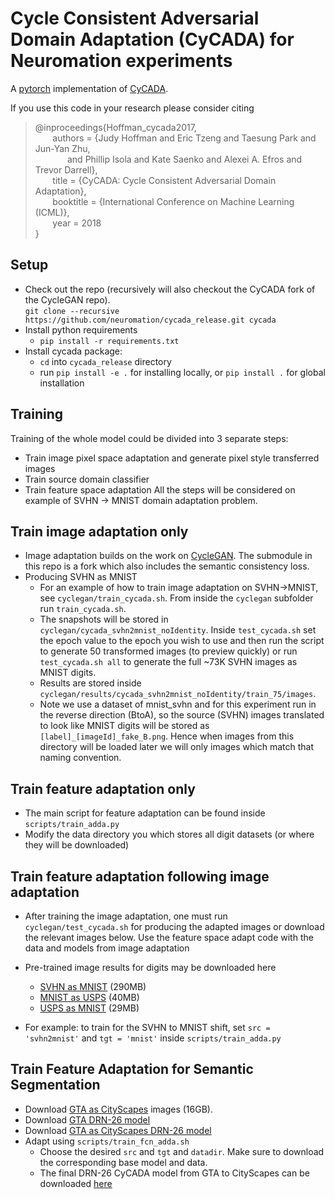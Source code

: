 # Cycle Consistent Adversarial Domain Adaptation (CyCADA) for Neuromation experiments
A [pytorch](http://pytorch.org/) implementation of [CyCADA](https://arxiv.org/pdf/1711.03213.pdf). 

If you use this code in your research please consider citing

>@inproceedings{Hoffman_cycada2017,<br>
&nbsp;&nbsp;&nbsp;&nbsp;&nbsp;&nbsp; authors = {Judy Hoffman and Eric Tzeng and Taesung Park and Jun-Yan Zhu,<br>
&nbsp;&nbsp;&nbsp;&nbsp;&nbsp;&nbsp;&nbsp;&nbsp;&nbsp;&nbsp;&nbsp;&nbsp; and Phillip Isola and Kate Saenko and Alexei A. Efros and Trevor Darrell},<br>
&nbsp;&nbsp;&nbsp;&nbsp;&nbsp;&nbsp;          title = {CyCADA: Cycle Consistent Adversarial Domain Adaptation},<br>
&nbsp;&nbsp;&nbsp;&nbsp;&nbsp;&nbsp;          booktitle = {International Conference on Machine Learning (ICML)},<br>
&nbsp;&nbsp;&nbsp;&nbsp;&nbsp;&nbsp;          year = 2018<br>
}

## Setup
* Check out the repo (recursively will also checkout the CyCADA fork of the CycleGAN repo).<br>
`git clone --recursive https://github.com/neuromation/cycada_release.git cycada`
* Install python requirements
    * `pip install -r requirements.txt`
* Install cycada package:
    * `cd` into `cycada_release` directory
    * run `pip install -e .` for installing locally, or `pip install .` for global installation

## Training
Training of the whole model could be divided into 3 separate steps: 
* Train image pixel space adaptation and generate pixel style transferred images
* Train source domain classifier
* Train feature space adaptation
All the steps will be considered on example of SVHN -> MNIST domain adaptation problem.
    
## Train image adaptation only
* Image adaptation builds on the work on [CycleGAN](https://github.com/junyanz/pytorch-CycleGAN-and-pix2pix). The submodule in this repo is a fork which also includes the semantic consistency loss. 
* Producing SVHN as MNIST 
   * For an example of how to train image adaptation on SVHN->MNIST, see `cyclegan/train_cycada.sh`. From inside the `cyclegan` subfolder run `train_cycada.sh`. 
   * The snapshots will be stored in `cyclegan/cycada_svhn2mnist_noIdentity`. Inside `test_cycada.sh` set the epoch value to the epoch you wish to use and then run the script to generate 50 transformed images (to preview quickly) or run `test_cycada.sh all` to generate the full ~73K SVHN images as MNIST digits. 
   * Results are stored inside `cyclegan/results/cycada_svhn2mnist_noIdentity/train_75/images`. 
   * Note we use a dataset of mnist_svhn and for this experiment run in the reverse direction (BtoA), so the source (SVHN) images translated to look like MNIST digits will be stored as `[label]_[imageId]_fake_B.png`. Hence when images from this directory will be loaded later we will only images which match that naming convention.

## Train feature adaptation only
* The main script for feature adaptation can be found inside `scripts/train_adda.py`
* Modify the data directory you which stores all digit datasets (or where they will be downloaded)

## Train feature adaptation following image adaptation
* After training the image adaptation, one must run `cyclegan/test_cycada.sh` for producing the adapted images or download the relevant images below. Use the feature space adapt code with the data and models from image adaptation

* Pre-trained image results for digits may be downloaded here
    * [SVHN as MNIST](https://people.eecs.berkeley.edu/~jhoffman/cycada/svhn2mnist) (290MB)
    * [MNIST as USPS](https://people.eecs.berkeley.edu/~jhoffman/cycada/mnist2usps) (40MB)
    * [USPS as MNIST](https://people.eecs.berkeley.edu/~jhoffman/cycada/usps2mnist) (29MB)
* For example: to train for the SVHN to MNIST shift, set `src = 'svhn2mnist'` and `tgt = 'mnist'` inside `scripts/train_adda.py` 

## Train Feature Adaptation for Semantic Segmentation
* Download [GTA as CityScapes](http://efrosgans.eecs.berkeley.edu/cyclegta/cyclegta.zip) images (16GB).
* Download [GTA DRN-26 model](https://people.eecs.berkeley.edu/~jhoffman/cycada/drn26-gta5-iter115000.pth)
* Download [GTA as CityScapes DRN-26 model](https://people.eecs.berkeley.edu/~jhoffman/cycada/drn26-cyclegta5-iter115000.pth)
* Adapt using `scripts/train_fcn_adda.sh`
   * Choose the desired `src` and `tgt` and `datadir`. Make sure to download the corresponding base model and data. 
   * The final DRN-26 CyCADA model from GTA to CityScapes can be downloaded [here](https://people.eecs.berkeley.edu/~jhoffman/cycada/drn26_cycada_cyclegta2cityscapes.pth)
